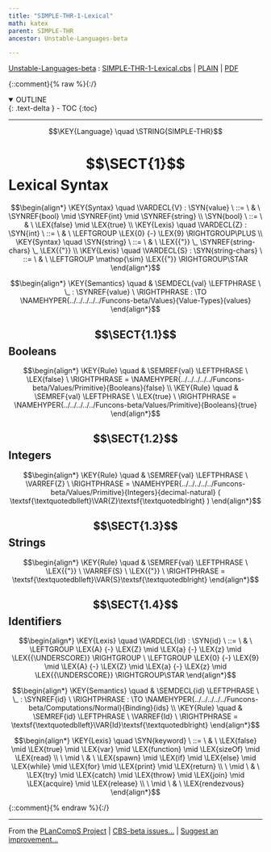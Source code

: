 ```yaml
---
title: "SIMPLE-THR-1-Lexical"
math: katex
parent: SIMPLE-THR
ancestor: Unstable-Languages-beta

---
```

[Unstable-Languages-beta] : [SIMPLE-THR-1-Lexical.cbs] \| [PLAIN] \| [PDF]

{::comment}{% raw %}{:/}
<details open markdown="block">
  <summary>
    OUTLINE
  </summary>
  {: .text-delta }
- TOC
{:toc}
</details>


----

$$\KEY{Language} \quad \STRING{SIMPLE-THR}$$

# $$\SECT{1}$$ Lexical Syntax
           


$$\begin{align*}
  \KEY{Syntax} \quad
    \VARDECL{V} : \SYN{value}
      \ ::= \ & \
      \SYNREF{bool} \mid \SYNREF{int} \mid \SYNREF{string}
    \\
     \SYN{bool}
      \ ::= \ & \
      \LEX{false} \mid \LEX{true}
\\
  \KEY{Lexis} \quad
    \VARDECL{Z} : \SYN{int}
      \ ::= \ & \
      \LEFTGROUP \LEX{0} {-} \LEX{9} \RIGHTGROUP\PLUS
\\
  \KEY{Syntax} \quad
     \SYN{string}
      \ ::= \ & \
      \LEX{{"}} \_ \SYNREF{string-chars} \_ \LEX{{"}}
\\
  \KEY{Lexis} \quad
    \VARDECL{S} : \SYN{string-chars}
      \ ::= \ & \
      \LEFTGROUP \mathop{\sim} \LEX{{"}} \RIGHTGROUP\STAR
\end{align*}$$

$$\begin{align*}
  \KEY{Semantics} \quad
  & \SEMDECL{val} \LEFTPHRASE \ \_ : \SYNREF{value} \ \RIGHTPHRASE  
    :  \TO \NAMEHYPER{../../../../../Funcons-beta/Values}{Value-Types}{values} 
\end{align*}$$

## $$\SECT{1.1}$$ Booleans
           


$$\begin{align*}
  \KEY{Rule} \quad
    & \SEMREF{val} \LEFTPHRASE \
                            \LEX{false} \
                          \RIGHTPHRASE  = 
      \NAMEHYPER{../../../../../Funcons-beta/Values/Primitive}{Booleans}{false}
\\
  \KEY{Rule} \quad
    & \SEMREF{val} \LEFTPHRASE \
                            \LEX{true} \
                          \RIGHTPHRASE  = 
      \NAMEHYPER{../../../../../Funcons-beta/Values/Primitive}{Booleans}{true}
\end{align*}$$

## $$\SECT{1.2}$$ Integers
           


$$\begin{align*}
  \KEY{Rule} \quad
    & \SEMREF{val} \LEFTPHRASE \
                            \VARREF{Z} \
                          \RIGHTPHRASE  = 
      \NAMEHYPER{../../../../../Funcons-beta/Values/Primitive}{Integers}{decimal-natural}
        (  \textsf{\textquotedblleft}\VAR{Z}\textsf{\textquotedblright} )
\end{align*}$$

## $$\SECT{1.3}$$ Strings
           


$$\begin{align*}
  \KEY{Rule} \quad
    & \SEMREF{val} \LEFTPHRASE \
                            \LEX{{"}} \ \VARREF{S} \ \LEX{{"}} \
                          \RIGHTPHRASE  = 
      \textsf{\textquotedblleft}\VAR{S}\textsf{\textquotedblright}
\end{align*}$$

## $$\SECT{1.4}$$ Identifiers
           


$$\begin{align*}
  \KEY{Lexis} \quad
    \VARDECL{Id} : \SYN{id}
      \ ::= \ & \
      \LEFTGROUP \LEX{A} {-} \LEX{Z} \mid \LEX{a} {-} \LEX{z} \mid \LEX{{\UNDERSCORE}} \RIGHTGROUP \ \LEFTGROUP \LEX{0} {-} \LEX{9} \mid \LEX{A} {-} \LEX{Z} \mid \LEX{a} {-} \LEX{z} \mid \LEX{{\UNDERSCORE}} \RIGHTGROUP\STAR
\end{align*}$$

$$\begin{align*}
  \KEY{Semantics} \quad
  & \SEMDECL{id} \LEFTPHRASE \ \_ : \SYNREF{id} \ \RIGHTPHRASE  
    :  \TO \NAMEHYPER{../../../../../Funcons-beta/Computations/Normal}{Binding}{ids} 
\\
  \KEY{Rule} \quad
    & \SEMREF{id} \LEFTPHRASE \
                            \VARREF{Id} \
                          \RIGHTPHRASE  = 
      \textsf{\textquotedblleft}\VAR{Id}\textsf{\textquotedblright}
\end{align*}$$

$$\begin{align*}
  \KEY{Lexis} \quad
     \SYN{keyword}
      \ ::= \ & \
      \LEX{false} \mid \LEX{true} \mid \LEX{var} \mid \LEX{function} \mid \LEX{sizeOf} \mid \LEX{read} \\
      \ \mid \ & \ \LEX{spawn} \mid \LEX{if} \mid \LEX{else} \mid \LEX{while} \mid \LEX{for} \mid \LEX{print} \mid \LEX{return} \\
      \ \mid \ & \ \LEX{try} \mid \LEX{catch} \mid \LEX{throw} \mid \LEX{join} \mid \LEX{acquire} \mid \LEX{release} \\
      \ \mid \ & \ \LEX{rendezvous}
\end{align*}$$



[Funcons-beta]: /CBS-beta/math/Funcons-beta
  "FUNCONS-BETA"
[Unstable-Funcons-beta]: /CBS-beta/math/Unstable-Funcons-beta
  "UNSTABLE-FUNCONS-BETA"
[Languages-beta]: /CBS-beta/math/Languages-beta
  "LANGUAGES-BETA"
[Unstable-Languages-beta]: /CBS-beta/math/Unstable-Languages-beta
  "UNSTABLE-LANGUAGES-BETA"
[CBS-beta]: /CBS-beta
  "CBS-BETA"
[SIMPLE-THR-1-Lexical.cbs]: https://github.com/plancomps/CBS-beta/blob/master/Unstable-Languages-beta/SIMPLE-Threads/SIMPLE-THR-cbs/SIMPLE-THR/SIMPLE-THR-1-Lexical/SIMPLE-THR-1-Lexical.cbs
  "CBS SOURCE FILE ON GITHUB"
[PLAIN]: /CBS-beta/docs/Unstable-Languages-beta/SIMPLE-Threads/SIMPLE-THR-cbs/SIMPLE-THR/SIMPLE-THR-1-Lexical
  "CBS SOURCE WEB PAGE"
 [PRETTY]: /CBS-beta/math/Unstable-Languages-beta/SIMPLE-Threads/SIMPLE-THR-cbs/SIMPLE-THR/SIMPLE-THR-1-Lexical
  "CBS-KATEX WEB PAGE"
[PDF]: https://github.com/plancomps/CBS-beta/blob/master/Unstable-Languages-beta/SIMPLE-Threads/SIMPLE-THR-cbs/SIMPLE-THR/SIMPLE-THR-1-Lexical/SIMPLE-THR-1-Lexical.pdf
  "CBS-LATEX PDF FILE"
[PLanCompS Project]: https://plancomps.github.io
  "PROGRAMMING LANGUAGE COMPONENTS AND SPECIFICATIONS PROJECT HOME PAGE"
{::comment}{% endraw %}{:/}


____

From the [PLanCompS Project] | [CBS-beta issues...] | [Suggest an improvement...]

[CBS-beta issues...]: https://github.com/plancomps/CBS-beta/issues
  "CBS-BETA ISSUE REPORTS ON GITHUB"
[Suggest an improvement...]: mailto:plancomps@gmail.com?Subject=CBS-beta%20-%20comment&Body=Re%3A%20CBS-beta%20specification%20at%20SIMPLE-THR/SIMPLE-THR-1-Lexical/SIMPLE-THR-1-Lexical.cbs%0A%0AComment/Query/Issue/Suggestion%3A%0A%0A%0ASignature%3A%0A
  "GENERATE AN EMAIL TEMPLATE"
